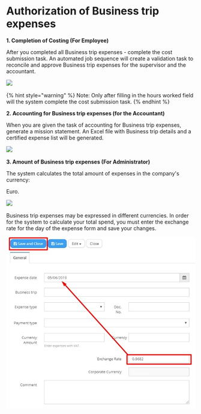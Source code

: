 # Authorization of Business trip expenses

**1. Completion of Costing (For Employee)**

After you completed all Business trip expenses - complete the cost submission task. An automated job sequence will create a validation task to reconcile and approve Business trip expenses for the supervisor and the accountant.

![](https://lh4.googleusercontent.com/eGkMquYQXC7Vjrx\_MR8xmqv9B9e\_JnXOxomMgZp9PP14DDjqutwGvDFgKkv71JnRqIXrMWtOjS0x2Mre4Bys7Fc\_p0p0HoqgoynUoZADU2SMNw9wZGRvDQcabdkeaBkAtIaQSOo)

{% hint style="warning" %}
Note: Only after filling in the hours worked field will the system complete the cost submission task.
{% endhint %}

**2. Accounting for Business trip expenses (for the Accountant)**

When you are given the task of accounting for Business trip expenses, generate a mission statement. An Excel file with Business trip details and a certified expense list will be generated.

![](https://lh6.googleusercontent.com/wa9vUxIN6SN7KTafir32XGH10tnkmroHMtqMFpjbd6PSOv2y-S4rSIJVyVlswPqxwEf29\_6MWAg-\_2sg3w7ESYqnxE2WQsIlHrTnhNRtVHqhosgk\_mJ\_huyQzU5Ff\_-OGigbVgM)

**3. Amount of Business trip expenses (For Administrator)**

The system calculates the total amount of expenses in the company's currency:

Euro.

&#x20;![](https://lh6.googleusercontent.com/roggqT6vNvEO6ddDQEOgOJJ5bF\_8OfbKdXnpk-2UjSrmtPDR6zdHlBMX0tzMywcx0yE1zaGcs3DV3N13TdKrMvgp2uCo-kyXVwsjKbzsX1cEtRm3HyTO4mTzYCKPfvPLS4mifsg)**​**

Business trip expenses may be expressed in different currencies. In order for the system to calculate your total spend, you must enter the exchange rate for the day of the expense form and save your changes.

![](../../.gitbook/assets/nomer40.jpg)
